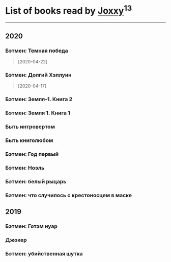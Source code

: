 # List of books read by [Joxxy](https://plus.google.com/u/0/109128632962928278575/)<sup>13</sup>
---

## 2020

### Бэтмен: Темная победа
> [2020-04-22] 


### Бэтмен: Долгий Хэллуин
> [2020-04-17] 


### Бэтмен: Земля-1. Книга 2


### Бэтмен: Земля 1. Книга 1


### Быть интровертом


### Быть книголюбом


### Бэтмен: Год первый


### Бэтмен: Ноэль


### Бэтмен: белый рыцарь


### Бэтмен: что случилось с крестоносцем в маске



## 2019

### Бэтмен: Готэм нуар


### Джокер


### Бэтмен: убийственная шутка



